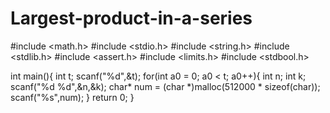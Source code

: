 # Largest-product-in-a-series

#include <math.h>
#include <stdio.h>
#include <string.h>
#include <stdlib.h>
#include <assert.h>
#include <limits.h>
#include <stdbool.h>

int main(){
    int t; 
    scanf("%d",&t);
    for(int a0 = 0; a0 < t; a0++){
        int n; 
        int k; 
        scanf("%d %d",&n,&k);
        char* num = (char *)malloc(512000 * sizeof(char));
        scanf("%s",num);
    }
    return 0;
}
